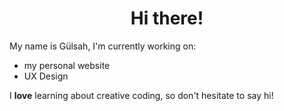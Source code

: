 <h1 align= "center"> Hi there!</h1>

My name is Gülsah, I'm currently working on:

- my personal website
- UX Design

I **love** learning about creative coding, so don't hesitate to say hi!